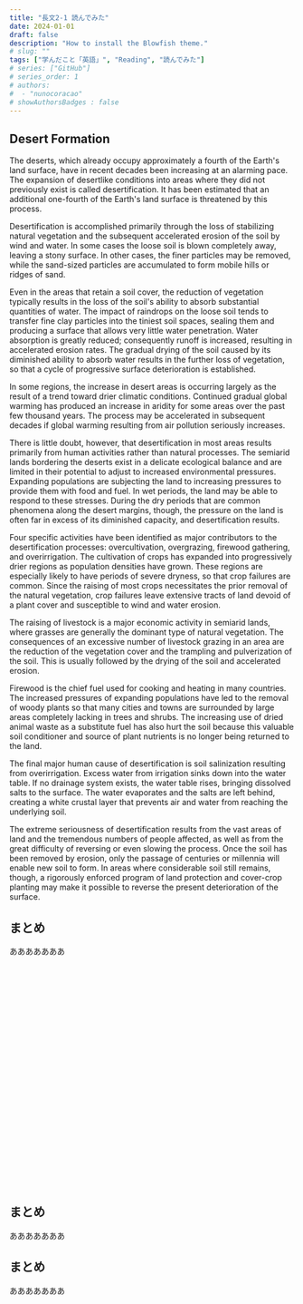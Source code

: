 ```yaml
---
title: "長文2-1 読んでみた"
date: 2024-01-01
draft: false
description: "How to install the Blowfish theme."
# slug: ""
tags: ["学んだこと「英語」", "Reading", "読んでみた"]
# series: ["GitHub"]
# series_order: 1
# authors:
#  - "nunocoracao"
# showAuthorsBadges : false 
---
```








## Desert Formation
The deserts, which already occupy approximately a fourth of the Earth's land surface, have in recent decades been increasing at an alarming pace. The expansion of desertlike conditions into areas where they did not previously exist is called desertification. It has been estimated that an additional one-fourth of the Earth's land surface is threatened by this process.

Desertification is accomplished primarily through the loss of stabilizing natural vegetation and the subsequent accelerated erosion of the soil by wind and water. In some cases the loose soil is blown completely away, leaving a stony surface. In other cases, the finer particles may be removed, while the sand-sized particles are accumulated to form mobile hills or ridges of sand.

Even in the areas that retain a soil cover, the reduction of vegetation typically results in the loss of the soil's ability to absorb substantial quantities of water. The impact of raindrops on the loose soil tends to transfer fine clay particles into the tiniest soil spaces, sealing them and producing a surface that allows very little water penetration. Water absorption is greatly reduced; consequently runoff is increased, resulting in accelerated erosion rates. The gradual drying of the soil caused by its diminished ability to absorb water results in the further loss of vegetation, so that a cycle of progressive surface deterioration is established.

In some regions, the increase in desert areas is occurring largely as the result of a trend toward drier climatic conditions. Continued gradual global warming has produced an increase in aridity for some areas over the past few thousand years. The process may be accelerated in subsequent decades if global warming resulting from air pollution seriously increases.

There is little doubt, however, that desertification in most areas results primarily from human activities rather than natural processes. The semiarid lands bordering the deserts exist in a delicate ecological balance and are limited in their potential to adjust to increased environmental pressures. Expanding populations are subjecting the land to increasing pressures to provide them with food and fuel. In wet periods, the land may be able to respond to these stresses. During the dry periods that are common phenomena along the desert margins, though, the pressure on the land is often far in excess of its diminished capacity, and desertification results.

Four specific activities have been identified as major contributors to the desertification processes: overcultivation, overgrazing, firewood gathering, and overirrigation. The cultivation of crops has expanded into progressively drier regions as population densities have grown. These regions are especially likely to have periods of severe dryness, so that crop failures are common. Since the raising of most crops necessitates the prior removal of the natural vegetation, crop failures leave extensive tracts of land devoid of a plant cover and susceptible to wind and water erosion.

The raising of livestock is a major economic activity in semiarid lands, where grasses are generally the dominant type of natural vegetation. The consequences of an excessive number of livestock grazing in an area are the reduction of the vegetation cover and the trampling and pulverization of the soil. This is usually followed by the drying of the soil and accelerated erosion.

Firewood is the chief fuel used for cooking and heating in many countries. The increased pressures of expanding populations have led to the removal of woody plants so that many cities and towns are surrounded by large areas completely lacking in trees and shrubs. The increasing use of dried animal waste as a substitute fuel has also hurt the soil because this valuable soil conditioner and source of plant nutrients is no longer being returned to the land.

The final major human cause of desertification is soil salinization resulting from overirrigation. Excess water from irrigation sinks down into the water table. If no drainage system exists, the water table rises, bringing dissolved salts to the surface. The water evaporates and the salts are left behind, creating a white crustal layer that prevents air and water from reaching the underlying soil.

The extreme seriousness of desertification results from the vast areas of land and the tremendous numbers of people affected, as well as from the great difficulty of reversing or even slowing the process. Once the soil has been removed by erosion, only the passage of centuries or millennia will enable new soil to form. In areas where considerable soil still remains, though, a rigorously enforced program of land protection and cover-crop planting may make it possible to reverse the present deterioration of the surface.


## まとめ
あああああああ























<br><br><br><br><br><br><br><br><br><br><br><br><br><br><br><br><br><br><br><br><br><br><br>



## まとめ
あああああああ





## まとめ
あああああああ


